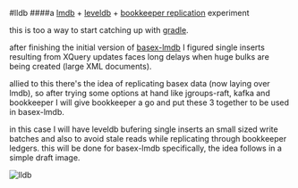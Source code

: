 #lldb
####a [lmdb](http://symas.com/mdb/) + [leveldb](https://github.com/google/leveldb) + [bookkeeper replication](http://bookkeeper.apache.org) experiment

this is too a way to start catching up with [gradle](http://gradle.org/).

after finishing the initial version of [basex-lmdb](https://github.com/mauricioscastro/basex-lmdb) I figured single inserts resulting from XQuery updates faces long delays when huge bulks are being created (large XML documents).

allied to this there's the idea of replicating basex data (now laying over lmdb), so after trying some options at hand like jgroups-raft, kafka and bookkeeper I will give bookkeeper a go and put these 3 together to be used in basex-lmdb. 

in this case I will have leveldb bufering single inserts an small sized write batches and also to avoid stale reads while replicating through bookkeeper ledgers. this will be done for basex-lmdb specifically, the idea follows in a simple draft image.


![lldb](https://raw.githubusercontent.com/mauricioscastro/basex-lmdb/master/www/img/lldb_idea.png)


